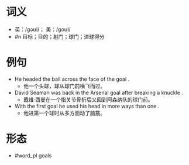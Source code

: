 # 词义
- 英：/ɡəʊl/； 美：/ɡoʊl/
- #n 目标；目的；射门；球门；进球得分
# 例句
- He headed the ball across the face of the goal .
	- 他一个头球，球从球门前横飞而过。
- David Seaman was back in the Arsenal goal after breaking a knuckle .
	- 戴维·西曼在一个指关节骨折后又回到阿森纳队的球门前。
- With the first goal he used his head in more ways than one .
	- 他进第一个球时从多方面动了脑筋。
# 形态
- #word_pl goals
